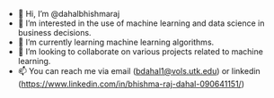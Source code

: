 - 👋 Hi, I’m @dahalbhishmaraj
- 👀 I’m interested in the use of machine learning and data science in business decisions. 
- 🌱 I’m currently learning machine learning algorithms.
- 💞️ I’m looking to collaborate on various projects related to machine learning.
- 📫 You can reach me via email (bdahal1@vols.utk.edu) or linkedin (https://www.linkedin.com/in/bhishma-raj-dahal-090641151/)

<!---
dahalbhishmaraj/dahalbhishmaraj is a ✨ special ✨ repository because its `README.md` (this file) appears on your GitHub profile.
You can click the Preview link to take a look at your changes.
--->
